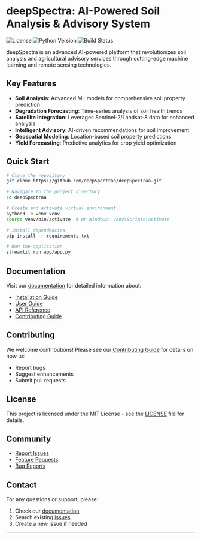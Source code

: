 # deepSpectra: AI-Powered Soil Analysis & Advisory System

![License](https://img.shields.io/badge/license-MIT-blue.svg)
![Python Version](https://img.shields.io/badge/python-3.11+-blue.svg)
![Build Status](https://img.shields.io/badge/build-passing-green.svg)

deepSpectra is an advanced AI-powered platform that revolutionizes soil analysis and agricultural advisory services through cutting-edge machine learning and remote sensing technologies.

## Key Features

- **Soil Analysis**: Advanced ML models for comprehensive soil property prediction
- **Degradation Forecasting**: Time-series analysis of soil health trends
- **Satellite Integration**: Leverages Sentinel-2/Landsat-8 data for enhanced analysis
- **Intelligent Advisory**: AI-driven recommendations for soil improvement
- **Geospatial Modeling**: Location-based soil property predictions
- **Yield Forecasting**: Predictive analytics for crop yield optimization

## Quick Start

```bash
# Clone the repository
git clone https://github.com/deepSpectraa/deepSpectraa.git

# Navigate to the project directory
cd deepSpectraa

# Create and activate virtual environment
python3 -m venv venv
source venv/bin/activate  # On Windows: venv\Scripts\activate

# Install dependencies
pip install -r requirements.txt

# Run the application
streamlit run app/app.py
```

## Documentation

Visit our [documentation](./docs/README.md) for detailed information about:
- [Installation Guide](./docs/installation.md)
- [User Guide](./docs/userGuide.md)
- [API Reference](./docs/apiReference.md)
- [Contributing Guide](./docs/contributing.md)

## Contributing

We welcome contributions! Please see our [Contributing Guide](./docs/contributing.md) for details on how to:

- Report bugs
- Suggest enhancements
- Submit pull requests

## License

This project is licensed under the MIT License - see the [LICENSE](LICENSE) file for details.

## Community

- [Report Issues](https://github.com/deepSpectra/deepSpectraa/issues)
- [Feature Requests](https://github.com/deepSpectraa/deepSpectraa/issues/new?template=featureRequest.md)
- [Bug Reports](https://github.com/deepSpectraa/deepSpectraa/issues/new?template=bugReport.md)

## Contact

For any questions or support, please:
1. Check our [documentation](./docs/README.md)
2. Search existing [issues](https://github.com/deepSpectraa/deepSpectraa/issues)
3. Create a new issue if needed

---
